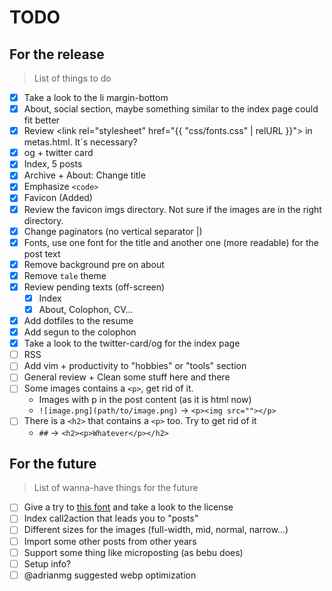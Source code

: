 # TODO


## For the release
> List of things to do

- [x] Take a look to the li margin-bottom
- [x] About, social section, maybe something similar to the index page could fit better
- [x] Review <link rel="stylesheet" href="{{ "css/fonts.css" | relURL }}"> in metas.html. It´s necessary?
- [x] og + twitter card
- [x] Index, 5 posts
- [x] Archive + About: Change title
- [x] Emphasize `<code>`
- [x] Favicon (Added)
- [x] Review the favicon imgs directory. Not sure if the images are in the right directory.
- [x] Change paginators (no vertical separator |)
- [x] Fonts, use one font for the title and another one (more readable) for the post text
- [x] Remove background pre on about
- [x] Remove `tale` theme
- [x] Review pending texts (off-screen)
    - [x] Index
    - [x] About, Colophon, CV...
- [x] Add dotfiles to the resume
- [x] Add segun to the colophon
- [x] Take a look to the twitter-card/og for the index page
- [ ] RSS
- [ ] Add vim + productivity to "hobbies" or "tools" section
- [ ] General review + Clean some stuff here and there
- [ ] Some images contains a `<p>`, get rid of it.
    - Images with p in the post content (as it is html now)
    - `![image.png](path/to/image.png)` -> `<p><img src=""></p>`
- [ ] There is a `<h2>` that contains a `<p>` too. Try to get rid of it
    - `##` -> `<h2><p>Whatever</p></h2>`

## For the future
> List of wanna-have things for the future

- [ ] Give a try to [this font](https://berkeleygraphics.com/typefaces/berkeley-mono)
      and take a look to the license
- [ ] Index call2action that leads you to "posts"
- [ ] Different sizes for the images (full-width, mid, normal, narrow...)
- [ ] Import some other posts from other years
- [ ] Support some thing like microposting (as bebu does)
- [ ] Setup info?
- [ ] @adrianmg suggested webp optimization
